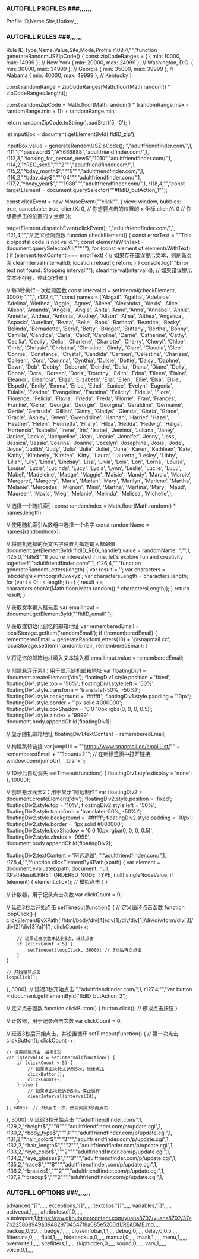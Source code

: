 ### AUTOFILL PROFILES ###,,,,,,
Profile ID,Name,Site,Hotkey,,,
### AUTOFILL RULES ###,,,,,,
Rule ID,Type,Name,Value,Site,Mode,Profile
r109,4,"","function generateRandomUSZipCode() {
  const zipCodeRanges = [
    { min: 10000, max: 14999 }, // New York
    { min: 20000, max: 24999 }, // Washington, D.C.
    { min: 30000, max: 34999 }, // Georgia
    { min: 35000, max: 39999 }, // Alabama
    { min: 40000, max: 49999 }, // Kentucky
  ];

  const randomRange = zipCodeRanges[Math.floor(Math.random() * zipCodeRanges.length)];

  const randomZipCode = Math.floor(Math.random() * (randomRange.max - randomRange.min + 1)) + randomRange.min;

  return randomZipCode.toString().padStart(5, '0');
}

let inputBox = document.getElementById('fldID_zip');

inputBox.value = generateRandomUSZipCode();
","adultfriendfinder.com/",1,
r111,1,"^password$","AY666888","adultfriendfinder.com/",1,
r112,3,"^looking_for_person_new$","1010","adultfriendfinder.com/",1,
r114,2,"^REG_sex$","""2""","adultfriendfinder.com/",1,
r115,2,"^bday_month$","""6""","adultfriendfinder.com/",1,
r116,2,"^bday_day$","""04""","adultfriendfinder.com/",1,
r117,2,"^bday_year$","""1988""","adultfriendfinder.com/",1,
r118,4,"","const targetElement = document.querySelector(""#fldID_butAction_1"");

const clickEvent = new MouseEvent(""click"", {
  view: window,
  bubbles: true,
  cancelable: true,
  clientX: 0, // 你想要点击的位置的 x 坐标
  clientY: 0  // 你想要点击的位置的 y 坐标
});

targetElement.dispatchEvent(clickEvent);
","adultfriendfinder.com/",1,
r121,4,"","// 定义检测函数
function checkElement() {
    const errorText = ""This zip/postal code is not valid."";
    const elementsWithText = document.querySelectorAll(""*"");
    for (const element of elementsWithText) {
        if (element.textContent === errorText) {
            // 如果存在错误提示文本，则刷新页面
            clearInterval(intervalId);
            location.reload();
            return;
        }
    }
    console.log(""Error text not found. Stopping interval."");
    clearInterval(intervalId); // 如果错误提示文本不存在，停止定时器
}

// 每3秒执行一次检测函数
const intervalId = setInterval(checkElement, 3000);
","",1,
r122,4,"","const names = ['Abigail',
'Agatha',
'Adelaide',
'Adelina',
'Alethea',
'Aggie',
'Agnes',
'Aileen',
'Alexandra',
'Alexis',
'Alice',
'Alison',
'Amanda',
'Angela',
'Angie',
'Anita',
'Anne',
'Anna',
'Annabel',
'Annie',
'Annette',
'Anthea',
'Antonia',
'Audrey',
'Allson',
'Alma',
'Althea',
'Angelica',
'Aspasia',
'Aurelian',
'Beata',
'Belle',
'Babs',
'Barbara',
'Beatrice',
'Becky',
'Belinda',
'Bernadette',
'Beryl',
'Betty',
'Bridget',
'Brittany',
'Bertha',
'Bonny',
'Camilla',
'Candice',
'Carla',
'Carol',
'Caroline',
'Carrie',
'Catherine',
'Cathy',
'Cecilia',
'Cecily',
'Celia',
'Charlene',
'Charlotte',
'Cherry',
'Cheryl',
'Chloe',
'Chris',
'Chrissie',
'Christina',
'Christine',
'Cindy',
'Clare',
'Claudia',
'Cleo',
'Connie',
'Constance',
'Crystal',
'Candida',
'Carmen',
'Celestine',
'Charissa',
'Colleen',
'Cora',
'Corinna',
'Cynthia',
'Dulcie',
'Dottie',
'Daisy',
'Daphne',
'Dawn',
'Deb',
'Debby',
'Deborah',
'Deirdre',
'Delia',
'Diana',
'Diane',
'Dolly',
'Donna',
'Dora',
'Doreen',
'Doris',
'Dorothy',
'Edith',
'Edna',
'Eileen',
'Elaine',
'Eleanor',
'Eleanora',
'Eliza',
'Elizabeth',
'Ella',
'Ellen',
'Ellie',
'Elsa',
'Elsie',
'Elspeth',
'Emily',
'Emma',
'Erica',
'Ethel',
'Eunice',
'Evelyn',
'Eugenia',
'Eulalia',
'Evadne',
'Evangeline',
'Faustina',
'Felicity',
'Fidelia',
'Flora',
'Florence',
'Felicia',
'Flavia',
'Frieda',
'Freda',
'Florrie',
'Fran',
'Frances',
'Frankie',
'Gene',
'Georgia',
'Georgie',
'Georgina',
'Geraldine',
'Germaine',
'Gertie',
'Gertrude',
'Gillian',
'Ginny',
'Gladys',
'Glenda',
'Gloria',
'Grace',
'Gracie',
'Ashley',
'Gwen',
'Gwendoline',
'Hannah',
'Harriet',
'Hazel',
'Heather',
'Helen',
'Henrietta',
'Hilary',
'Hilda',
'Hedda',
'Hedwig',
'Helga',
'Hortensia',
'Isabella',
'Irene',
'Iris',
'Isabel',
'Jemima',
'Juliana',
'Janey',
'Janice',
'Jackie',
'Jacqueline',
'Jean',
'Jeanie',
'Jennifer',
'Jenny',
'Jess',
'Jessica',
'Jessie',
'Joanna',
'Joanne',
'Jocelyn',
'Josephine',
'Josie',
'Jode',
'Joyce',
'Judith',
'Judy',
'Julia',
'Julie',
'Juliet',
'June',
'Karen',
'Kathleen',
'Kate',
'Kathy',
'Kimberly',
'Kirsten',
'Kitty',
'Laura',
'Lauretta',
'Lesley',
'Libby',
'Lilian',
'Lily',
'Linda',
'Lindsay',
'Lisa',
'Livia',
'Lois',
'Lori',
'Lorna',
'Louisa',
'Louise',
'Lucia',
'Lucinda',
'Lucy',
'Lydia',
'Lynn',
'Leslie',
'Lucile',
'LuLu',
'Mabel',
'Madeleine',
'Madge',
'Maggie',
'Maisie',
'Mandy',
'Marcia',
'Marcie',
'Margaret',
'Margery',
'Maria',
'Marian',
'Mary',
'Marilyn',
'Marlene',
'Martha',
'Melanie',
'Mercedes',
'Mignon',
'Mimi',
'Martha',
'Martina',
'Mary',
'Maud',
'Maureen',
'Mavis',
'Meg',
'Melanie',
'Melinda',
'Melissa',
'Michelle',];

// 选择一个随机索引
const randomIndex = Math.floor(Math.random() * names.length);

// 使用随机索引从数组中选择一个名字
const randomName = names[randomIndex];

// 将随机选择的英文名字设置为指定输入框的值
document.getElementById('fldID_REG_handle').value = randomName;
","",1,
r125,0,"^title$","If you're interested in me, let's explore fun and creativity together!","adultfriendfinder.com/",1,
r126,4,"","function generateRandomLetters(length) {
  var result = '';
  var characters = 'abcdefghijklmnopqrstuvwxyz';
  var charactersLength = characters.length;
  for (var i = 0; i < length; i++) {
    result += characters.charAt(Math.floor(Math.random() * charactersLength));
  }
  return result;
}

// 获取文本输入框元素
var emailInput = document.getElementById(""fldID_email"");

// 获取或初始化记忆的邮箱地址
var rememberedEmail = localStorage.getItem('randomEmail');
if (!rememberedEmail) {
    rememberedEmail = generateRandomLetters(10) + '@snapmail.cc';
    localStorage.setItem('randomEmail', rememberedEmail);
}

// 将记忆的邮箱地址填入文本输入框
emailInput.value = rememberedEmail;

// 创建悬浮元素1：用于显示随机邮箱地址
var floatingDiv1 = document.createElement('div');
floatingDiv1.style.position = 'fixed';
floatingDiv1.style.top = '50%';
floatingDiv1.style.left = '50%';
floatingDiv1.style.transform = 'translate(-50%, -50%)';
floatingDiv1.style.background = '#ffffff';
floatingDiv1.style.padding = '10px';
floatingDiv1.style.border = '1px solid #000000';
floatingDiv1.style.boxShadow = '0 0 10px rgba(0, 0, 0, 0.5)';
floatingDiv1.style.zIndex = '9999';
document.body.appendChild(floatingDiv1);

// 显示随机邮箱地址
floatingDiv1.textContent = rememberedEmail;

// 构建跳转链接
var jumpUrl = ""https://www.snapmail.cc/emailList/"" + rememberedEmail + ""?count=2"";
// 在新标签页中打开链接
window.open(jumpUrl, '_blank');

// 10秒后自动消失
setTimeout(function() {
  floatingDiv1.style.display = 'none';
}, 10000);

// 创建悬浮元素2：用于显示“阿远制作”
var floatingDiv2 = document.createElement('div');
floatingDiv2.style.position = 'fixed';
floatingDiv2.style.top = '10%';
floatingDiv2.style.left = '50%';
floatingDiv2.style.transform = 'translate(-50%, -50%)';
floatingDiv2.style.background = '#ffffff';
floatingDiv2.style.padding = '10px';
floatingDiv2.style.border = '1px solid #000000';
floatingDiv2.style.boxShadow = '0 0 10px rgba(0, 0, 0, 0.5)';
floatingDiv2.style.zIndex = '9999';
document.body.appendChild(floatingDiv2);

floatingDiv2.textContent = '阿远测试';
","adultfriendfinder.com/",1,
r128,4,"","function clickElementByXPath(xpath) {
    var element = document.evaluate(xpath, document, null, XPathResult.FIRST_ORDERED_NODE_TYPE, null).singleNodeValue;
    if (element) {
        element.click(); // 模拟点击
    }
}

// 计数器，用于记录点击次数
var clickCount = 0;

// 延迟3秒后开始点击
setTimeout(function() {
    // 定义循环点击函数
    function loopClick() {
        clickElementByXPath('/html/body/div[4]/div[1]/div/div[1]/div/div/form/div[3]/div[2]/div[3]/a[1]');
        clickCount++;

        // 如果点击次数未达到5次，继续点击
        if (clickCount < 5) {
            setTimeout(loopClick, 3000); // 3秒后再次点击
        }
    }

    // 开始循环点击
    loopClick();
}, 3000); // 延迟3秒开始点击
","adultfriendfinder.com/",1,
r127,4,"","var button = document.getElementById('fldID_butAction_2');

// 定义点击函数
function clickButton() {
    button.click(); // 模拟点击按钮
}

// 计数器，用于记录点击次数
var clickCount = 0;

// 延迟3秒后开始点击，并设置循环
setTimeout(function() {
    // 第一次点击
    clickButton();
    clickCount++;

    // 设置间隔点击，最多5次
    var intervalId = setInterval(function() {
        if (clickCount < 5) {
            // 如果点击次数未达到5次，继续点击
            clickButton();
            clickCount++;
        } else {
            // 如果点击次数达到5次，停止循环
            clearInterval(intervalId);
        }
    }, 6000); // 3秒点击一次，然后间隔3秒再点击
}, 3000); // 延迟3秒开始点击
","adultfriendfinder.com/",1,
r129,2,"^height$","""9""","adultfriendfinder.com/p/update.cgi",1,
r130,2,"^body_type$","""3""","adultfriendfinder.com/p/update.cgi",1,
r131,2,"^hair_color$","""3""","adultfriendfinder.com/p/update.cgi",1,
r132,2,"^hair_length$","""2""","adultfriendfinder.com/p/update.cgi",1,
r133,2,"^eye_color$","""2""","adultfriendfinder.com/p/update.cgi",1,
r134,2,"^eye_glasses$","""3""","adultfriendfinder.com/p/update.cgi",1,
r135,2,"^race$","""8""","adultfriendfinder.com/p/update.cgi",1,
r136,2,"^brasize$","""2""","adultfriendfinder.com/p/update.cgi",1,
r137,2,"^bracup$","""2""","adultfriendfinder.com/p/update.cgi",1,
### AUTOFILL OPTIONS ###,,,,,,
advanced,"[]",,,,,
exceptions,"[]",,,,,
textclips,"[]",,,,,
variables,"[]",,,,,
activecat,1,,,,,
attributesoff,0,,,,,
autoimport,1,https://raw.githubusercontent.com/yuana8702/yuana8702/37e7b225868949a394829704547f8a085e5200d1/README.md,,,,
backup,0,30,,,,
badge,1,,,,,
closeinfobar,1,1,,,,
debug,0,,,,,
delay,0,0.5,,,,
filtercats,0,,,,,
fluid,1,,,,,
hidebackup,0,,,,,
manual,0,,,,,
mask,1,,,,,
menu,1,,,,,
overwrite,1,,,,,
sitefilters,1,,,,,
skiphidden,0,,,,,
sound,0,,,,,
vars,1,,,,,
voice,0,1,,,,
